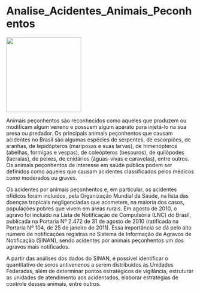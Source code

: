# Analise_Acidentes_Animais_Peconhentos

<img src="https:[//www.conass.org.br/wp-content/uploads/2020/01/sc.jpg](https://radioceres.com.br/wp-content/uploads/sites/7/2023/02/maxresdefault.jpg)" style="width:200;height:-50px"></img>

Animais peçonhentos são reconhecidos como aqueles que produzem ou modificam algum veneno e possuem algum aparato para injetá-lo na sua presa ou predador. Os principais animais peçonhentos que causam acidentes no Brasil são algumas espécies de serpentes, de escorpiões, de aranhas, de lepidópteros (mariposas e suas larvas), de himenópteros (abelhas, formigas e vespas), de coleópteros (besouros), de quilópodes (lacraias), de peixes, de cnidários (águas-vivas e caravelas), entre outros. Os animais peçonhentos de interesse em saúde pública podem ser definidos como aqueles que causam acidentes classificados pelos médicos como moderados ou graves.

Os acidentes por animais peçonhentos e, em particular, os acidentes ofídicos foram incluídos, pela Organização Mundial da Saúde, na lista das doenças tropicais negligenciadas que acometem, na maioria dos casos, populações pobres que vivem em áreas rurais. Em agosto de 2010, o agravo foi incluído na Lista de Notificação de Compulsória (LNC) do Brasil, publicada na Portaria Nº 2.472 de 31 de agosto de 2010 (ratificada na Portaria Nº 104, de 25 de janeiro de 2011). Essa importância se dá pelo alto número de notificações registras no Sistema de Informação de Agravos de Notificação (SINAN), sendo acidentes por animais peçonhentos um dos agravos mais notificados.

A partir das análises dos dados do SINAN, é possível identificar o quantitativo de soros antivenenos a serem distribuídos às Unidades Federadas, além de determinar pontos estratégicos de vigilância, estruturar as unidades de atendimento aos acidentados, elaborar estratégias de controle desses animais, entre outros.
